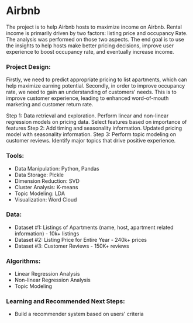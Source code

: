 # Airbnb


The project is to help Airbnb hosts to maximize income on Airbnb. Rental income is primarily driven by two factors: listing price and occupancy Rate. The analysis was performed on those two aspects. The end goal is to use the insights to help hosts make better pricing decisions, improve user experience to boost occupancy rate, and eventually increase income.

### Project Design: 

Firstly, we need to predict appropriate pricing to list apartments, which can help maximize earning potential. Secondly, in order to improve occupancy rate, we need to gain an understanding of customers' needs. This is to improve customer experience, leading to enhanced word-of-mouth marketing and customer return rate. 

Step 1: Data retrieval and exploration. Perform linear and non-linear regression models on pricing data. Select features based on importance of features 
Step 2: Add timing and seasonality information. Updated pricing model with seasonality information. 
Step 3: Perform topic modeling on customer reviews. Identify major topics that drive positive experience.  

### Tools: 
- Data Manipulation: Python, Pandas
- Data Storage: Pickle
- Dimension Reduction: SVD
- Cluster Analysis: K-means
- Topic Modeling: LDA
- Visualization: Word Cloud
 
### Data: 
- Dataset #1: Listings of Apartments (name, host, apartment related information) - 10k+ listings
- Dataset #2: Listing Price for Entire Year - 240k+ prices
- Dataset #3: Customer Reviews - 150K+ reviews


### Algorithms:
- Linear Regression Analysis
- Non-linear Regression Analysis
- Topic Modeling

### Learning and Recommended Next Steps:
- Build a recommender system based on users' criteria
